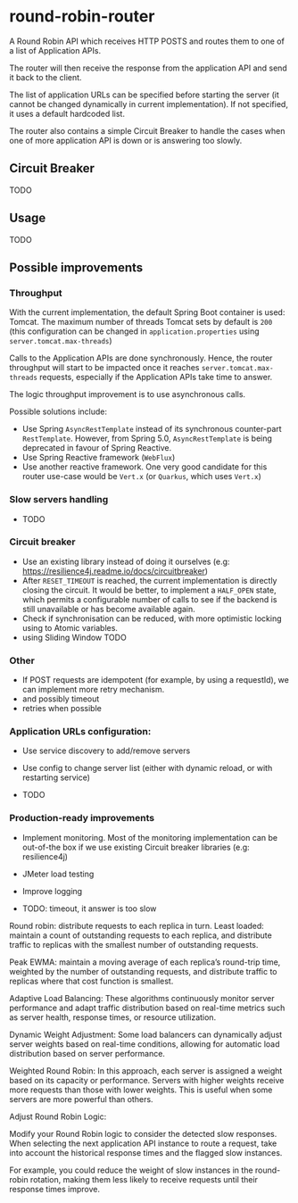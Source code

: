 # round-robin-router
A Round Robin API which receives HTTP POSTS and routes them to one of a list of Application APIs.

The router will then receive the response from the application API and send it back to the client.

The list of application URLs can be specified before starting the server (it cannot be changed dynamically in current implementation).
If not specified, it uses a default hardcoded list.

The router also contains a simple Circuit Breaker to handle the cases when one of more application API is down or is answering too slowly.

## Circuit Breaker

TODO

## Usage

TODO

## Possible improvements 

### Throughput 

With the current implementation, the default Spring Boot container is used: Tomcat. 
The maximum number of threads Tomcat sets by default is `200` 
(this configuration can be changed in `application.properties` using `server.tomcat.max-threads`)

Calls to the Application APIs are done synchronously. 
Hence, the router throughput will start to be impacted once it reaches `server.tomcat.max-threads` requests, 
especially if the Application APIs take time to answer.

The logic throughput improvement is to use asynchronous calls.

Possible solutions include:
- Use Spring `AsyncRestTemplate` instead of its synchronous counter-part `RestTemplate`. 
However, from Spring 5.0, `AsyncRestTemplate` is being deprecated in favour of Spring Reactive.
- Use Spring Reactive framework (`WebFlux`)
- Use another reactive framework. 
One very good candidate for this router use-case would be `Vert.x` (or `Quarkus`, which uses `Vert.x`)
### Slow servers handling
  - TODO

### Circuit breaker 

- Use an existing library instead of doing it ourselves (e.g: https://resilience4j.readme.io/docs/circuitbreaker)
- After `RESET_TIMEOUT` is reached, the current implementation is directly closing the circuit. 
  It would be better, to implement a `HALF_OPEN` state, which permits a configurable number of calls to see if the backend is still unavailable or has become available again.
- Check if synchronisation can be reduced, with more optimistic locking using to Atomic variables.
- using Sliding Window TODO
  
### Other 
- If POST requests are idempotent (for example, by using a requestId), we can implement more retry mechanism.
- and possibly timeout
- retries when possible

### Application URLs configuration:
  - Use service discovery to add/remove servers
  - Use config to change server list (either with dynamic reload, or with restarting service)

  - TODO

### Production-ready improvements

- Implement monitoring. Most of the monitoring implementation can be out-of-the box if we use existing Circuit breaker libraries (e.g: resilience4j)
- JMeter load testing
- Improve logging

- TODO: timeout, it answer is too slow

Round robin: distribute requests to each replica in turn.
            Least loaded: maintain a count of outstanding requests to each replica, and distribute traffic to replicas
            with the smallest number of outstanding requests.

Peak EWMA: maintain a moving average of each replica’s round-trip time, weighted by the number of outstanding
requests, and distribute traffic to replicas where that cost function is smallest.





Adaptive Load Balancing: These algorithms continuously monitor server performance and adapt traffic
distribution based on real-time metrics such as server health, response times, or resource utilization.

Dynamic Weight Adjustment: Some load balancers can dynamically adjust server weights based on real-time
conditions, allowing for automatic load distribution based on server performance.

Weighted Round Robin: In this approach, each server is assigned a weight based on its capacity or performance.
 Servers with higher weights receive more requests than those with lower weights. This is useful when some
 servers are more powerful than others.




Adjust Round Robin Logic:

Modify your Round Robin logic to consider the detected slow responses. When selecting the next application API instance
to route a request, take into account the historical response times and the flagged slow instances.

For example, you could reduce the weight of slow instances in the round-robin rotation, making them less likely to receive
requests until their response times improve.
